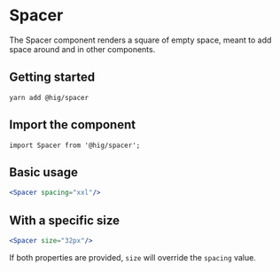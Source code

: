 # Spacer

The Spacer component renders a square of empty space, meant to add space around and in other components.

## Getting started

```
yarn add @hig/spacer
```

## Import the component

```
import Spacer from '@hig/spacer';
```

## Basic usage

```jsx
<Spacer spacing="xxl"/>
```
## With a specific size

```jsx
<Spacer size="32px"/>
```

If both properties are provided, `size` will override the `spacing` value.
